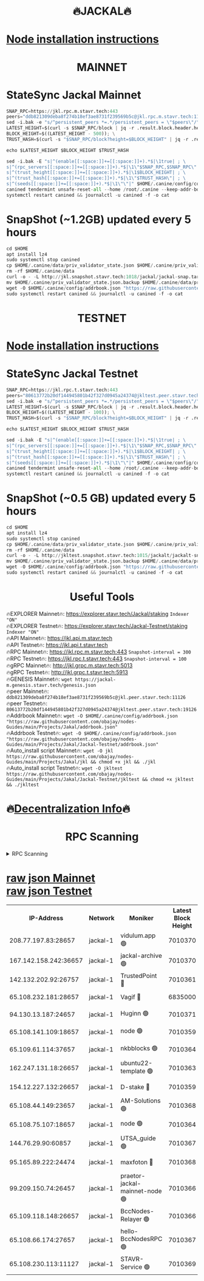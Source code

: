 <h1 align="center"> 🔥JACKAL🔥</h1>

[Node installation instructions](https://github.com/obajay/nodes-Guides/tree/main/Projects/Jakal)
=

<h1 align="center"> MAINNET</h1>

# StateSync Jackal Mainnet
```python
SNAP_RPC=https://jkl.rpc.m.stavr.tech:443
peers="ddb821309deba8f274b18ef3ae8731f239569b5c@jkl.rpc.m.stavr.tech:11126"
sed -i.bak -e "s/^persistent_peers *=.*/persistent_peers = \"$peers\"/" $HOME/.canine/config/config.toml
LATEST_HEIGHT=$(curl -s $SNAP_RPC/block | jq -r .result.block.header.height); \
BLOCK_HEIGHT=$((LATEST_HEIGHT - 500)); \
TRUST_HASH=$(curl -s "$SNAP_RPC/block?height=$BLOCK_HEIGHT" | jq -r .result.block_id.hash)

echo $LATEST_HEIGHT $BLOCK_HEIGHT $TRUST_HASH

sed -i.bak -E "s|^(enable[[:space:]]+=[[:space:]]+).*$|\1true| ; \
s|^(rpc_servers[[:space:]]+=[[:space:]]+).*$|\1\"$SNAP_RPC,$SNAP_RPC\"| ; \
s|^(trust_height[[:space:]]+=[[:space:]]+).*$|\1$BLOCK_HEIGHT| ; \
s|^(trust_hash[[:space:]]+=[[:space:]]+).*$|\1\"$TRUST_HASH\"| ; \
s|^(seeds[[:space:]]+=[[:space:]]+).*$|\1\"\"|" $HOME/.canine/config/config.toml
canined tendermint unsafe-reset-all --home /root/.canine --keep-addr-book
systemctl restart canined && journalctl -u canined -f -o cat
```
# SnapShot (~1.2GB) updated every 5 hours
```python
cd $HOME
apt install lz4
sudo systemctl stop canined
cp $HOME/.canine/data/priv_validator_state.json $HOME/.canine/priv_validator_state.json.backup
rm -rf $HOME/.canine/data
curl -o - -L http://jkl.snapshot.stavr.tech:1018/jackal/jackal-snap.tar.lz4 | lz4 -c -d - | tar -x -C $HOME/.canine --strip-components 2
mv $HOME/.canine/priv_validator_state.json.backup $HOME/.canine/data/priv_validator_state.json
wget -O $HOME/.canine/config/addrbook.json "https://raw.githubusercontent.com/obajay/nodes-Guides/main/Projects/Jakal/addrbook.json"
sudo systemctl restart canined && journalctl -u canined -f -o cat
```

<h1 align="center"> TESTNET</h1>

[Node installation instructions](https://github.com/obajay/nodes-Guides/tree/main/Projects/Jakal/Jackal-Testnet)
=

# StateSync Jackal Testnet
```python
SNAP_RPC=https://jkl.rpc.t.stavr.tech:443
peers="80613772b20df144945801b42f327d0945a24374@jkltest.peer.stavr.tech:19126"
sed -i.bak -e "s/^persistent_peers *=.*/persistent_peers = \"$peers\"/" $HOME/.canine/config/config.toml
LATEST_HEIGHT=$(curl -s $SNAP_RPC/block | jq -r .result.block.header.height); \
BLOCK_HEIGHT=$((LATEST_HEIGHT - 100)); \
TRUST_HASH=$(curl -s "$SNAP_RPC/block?height=$BLOCK_HEIGHT" | jq -r .result.block_id.hash)

echo $LATEST_HEIGHT $BLOCK_HEIGHT $TRUST_HASH

sed -i.bak -E "s|^(enable[[:space:]]+=[[:space:]]+).*$|\1true| ; \
s|^(rpc_servers[[:space:]]+=[[:space:]]+).*$|\1\"$SNAP_RPC,$SNAP_RPC\"| ; \
s|^(trust_height[[:space:]]+=[[:space:]]+).*$|\1$BLOCK_HEIGHT| ; \
s|^(trust_hash[[:space:]]+=[[:space:]]+).*$|\1\"$TRUST_HASH\"| ; \
s|^(seeds[[:space:]]+=[[:space:]]+).*$|\1\"\"|" $HOME/.canine/config/config.toml
canined tendermint unsafe-reset-all --home /root/.canine --keep-addr-book
systemctl restart canined && journalctl -u canined -f -o cat
```
# SnapShot (~0.5 GB) updated every 5 hours
```python
cd $HOME
apt install lz4
sudo systemctl stop canined
cp $HOME/.canine/data/priv_validator_state.json $HOME/.canine/priv_validator_state.json.backup
rm -rf $HOME/.canine/data
curl -o - -L http://jkltest.snapshot.stavr.tech:1015/jackalt/jackalt-snap.tar.lz4 | lz4 -c -d - | tar -x -C $HOME/.canine --strip-components 2
mv $HOME/.canine/priv_validator_state.json.backup $HOME/.canine/data/priv_validator_state.json
wget -O $HOME/.canine/config/addrbook.json "https://raw.githubusercontent.com/obajay/nodes-Guides/main/Projects/Jakal/Jackal-Testnet/addrbook.json"
sudo systemctl restart canined && journalctl -u canined -f -o cat
```

 <h1 align="center"> Useful Tools</h1>

🔥EXPLORER Mainnet🔥:      https://explorer.stavr.tech/Jackal/staking		        `Indexer "ON"` \
🔥EXPLORER Testnet🔥:      https://explorer.stavr.tech/Jackal-Testnet/staking     `Indexer "ON"` \
🔥API Mainnet🔥: 			 		 https://jkl.api.m.stavr.tech \
🔥API Testnet🔥: 			 		 https://jkl.api.t.stavr.tech \
🔥RPC Mainnet🔥:           https://jkl.rpc.m.stavr.tech:443              `Snapshot-interval = 300` \
🔥RPC Testnet🔥:           https://jkl.rpc.t.stavr.tech:443              `Snapshot-interval = 100` \
🔥gRPC Mainnet🔥:          http://jkl.grpc.m.stavr.tech:5013 \
🔥gRPC Testnet🔥:          http://jkl.grpc.t.stavr.tech:5913 \
🔥GENESIS Mainnet🔥:    `wget https://jackal-m.genesis.stavr.tech/genesis.json` \
🔥peer Mainnet🔥:					 `ddb821309deba8f274b18ef3ae8731f239569b5c@jkl.peer.stavr.tech:11126` \
🔥peer Testnet🔥:					 `80613772b20df144945801b42f327d0945a24374@jkltest.peer.stavr.tech:19126` \
🔥Addrbook Mainnet🔥:    ```wget -O $HOME/.canine/config/addrbook.json "https://raw.githubusercontent.com/obajay/nodes-Guides/main/Projects/Jakal/addrbook.json"``` \
🔥Addrbook Testnet🔥:    ```wget -O $HOME/.canine/config/addrbook.json "https://raw.githubusercontent.com/obajay/nodes-Guides/main/Projects/Jakal/Jackal-Testnet/addrbook.json"``` \
🔥Auto_install script Mainnet🔥: ```wget -O jkl https://raw.githubusercontent.com/obajay/nodes-Guides/main/Projects/Jakal/jkl && chmod +x jkl && ./jkl``` \
🔥Auto_install script Testnet🔥: ```wget -O jkltest https://raw.githubusercontent.com/obajay/nodes-Guides/main/Projects/Jakal/Jackal-Testnet/jkltest && chmod +x jkltest && ./jkltest```

🔥[Decentralization Info](https://github.com/obajay/StateSync-snapshots/tree/main/Projects/Jackal/Decentralization)🔥
=

<h1 align="center"> RPC Scanning</h1>

<details>
<summary>RPC Scanning</summary>

<h2 align="center"> We scan nodes in real time every 4 hours. And we provide the final result of RPC endpoints.
We cannot influence the operation of these nodes in any way. </h2>


```python
If Voting Power is higher than 0 --> then the Node is a validator of the network and may be subject to attack and be a potential threat to the chain.
```
```python
We marked such validators with a red symbol
```

</details>

[raw json Mainnet](https://rpc-check.jaclalm.stavr.tech/jaclalm/rpc-jaclalm-result.json) \
[raw json Testnet](https://github.com/obajay/StateSync-snapshots/tree/main/Projects/Jackal/Rpc-Check-Testnet)
=

<table><tr><th>IP-Address</th><th>Network</th><th>Moniker</th><th>Latest Block Height</th><th>Earliest Block Height</th><th>Catching Up</th><th>Tx Index</th><th>Voting Power</th><th>Scan Time</th></tr><tr><td>208.77.197.83:28657</td><td>jackal-1</td><td>vidulum.app 🟢</td><td>7010370</td><td>0</td><td>False</td><td>on</td><td>0</td><td>2024-03-25T04:34:33.589339537UTC</td></tr><tr><td>167.142.158.242:36657</td><td>jackal-1</td><td>jackal-archive 🟢</td><td>7010370</td><td>2770293</td><td>False</td><td>on</td><td>0</td><td>2024-03-25T04:34:36.355096705UTC</td></tr><tr><td>142.132.202.92:26757</td><td>jackal-1</td><td>TrustedPoint 🔴</td><td>7010361</td><td>6129401</td><td>False</td><td>on</td><td>298059</td><td>2024-03-25T04:33:41.693790685UTC</td></tr><tr><td>65.108.232.181:28657</td><td>jackal-1</td><td>Vagif 🔴</td><td>6835000</td><td>6462201</td><td>False</td><td>off</td><td>60003</td><td>2024-03-25T04:34:19.504111336UTC</td></tr><tr><td>94.130.13.187:24657</td><td>jackal-1</td><td>Huginn 🟢</td><td>7010371</td><td>6707772</td><td>False</td><td>on</td><td>0</td><td>2024-03-25T04:34:40.628895465UTC</td></tr><tr><td>65.108.141.109:18657</td><td>jackal-1</td><td>node 🟢</td><td>7010359</td><td>6773189</td><td>False</td><td>on</td><td>0</td><td>2024-03-25T04:33:29.174197931UTC</td></tr><tr><td>65.109.61.114:37657</td><td>jackal-1</td><td>nkbblocks 🟢</td><td>7010364</td><td>6785101</td><td>False</td><td>on</td><td>0</td><td>2024-03-25T04:33:56.963550648UTC</td></tr><tr><td>162.247.131.18:26657</td><td>jackal-1</td><td>ubuntu22-template 🟢</td><td>7010363</td><td>6836503</td><td>False</td><td>off</td><td>0</td><td>2024-03-25T04:33:54.596795600UTC</td></tr><tr><td>154.12.227.132:26657</td><td>jackal-1</td><td>D-stake 🔴</td><td>7010359</td><td>6836601</td><td>False</td><td>off</td><td>130248</td><td>2024-03-25T04:33:26.831618147UTC</td></tr><tr><td>65.108.44.149:23657</td><td>jackal-1</td><td>AM-Solutions 🟢</td><td>7010368</td><td>6891001</td><td>False</td><td>on</td><td>0</td><td>2024-03-25T04:34:24.260584332UTC</td></tr><tr><td>65.108.75.107:18657</td><td>jackal-1</td><td>node 🟢</td><td>7010364</td><td>6891691</td><td>False</td><td>on</td><td>0</td><td>2024-03-25T04:33:59.313227383UTC</td></tr><tr><td>144.76.29.90:60857</td><td>jackal-1</td><td>UTSA_guide 🟢</td><td>7010367</td><td>6902855</td><td>False</td><td>on</td><td>0</td><td>2024-03-25T04:34:14.732868366UTC</td></tr><tr><td>95.165.89.222:24474</td><td>jackal-1</td><td>maxfoton 🔴</td><td>7010368</td><td>6910367</td><td>False</td><td>off</td><td>117959</td><td>2024-03-25T04:34:19.898717226UTC</td></tr><tr><td>99.209.150.74:26457</td><td>jackal-1</td><td>praetor-jackal-mainnet-node 🟢</td><td>7010366</td><td>6959365</td><td>False</td><td>on</td><td>0</td><td>2024-03-25T04:34:10.118340878UTC</td></tr><tr><td>65.109.118.148:26657</td><td>jackal-1</td><td>BccNodes-Relayer 🟢</td><td>7010366</td><td>7005401</td><td>False</td><td>on</td><td>0</td><td>2024-03-25T04:34:12.470124103UTC</td></tr><tr><td>65.108.66.174:27657</td><td>jackal-1</td><td>hello-BccNodesRPC 🟢</td><td>7010367</td><td>7005401</td><td>False</td><td>on</td><td>0</td><td>2024-03-25T04:34:15.038403183UTC</td></tr><tr><td>65.108.230.113:11127</td><td>jackal-1</td><td>STAVR-Service 🟢</td><td>7010369</td><td>7008101</td><td>False</td><td>on</td><td>0</td><td>2024-03-25T04:34:26.606666825UTC</td></tr></table>
